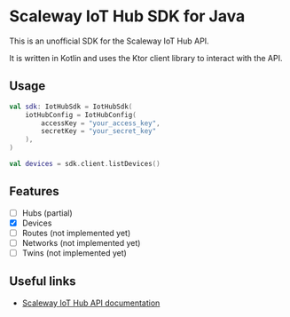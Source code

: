 # Scaleway IoT Hub SDK for Java

This is an unofficial SDK for the Scaleway IoT Hub API. 

It is written in Kotlin and uses the Ktor client library to interact with the API.


## Usage

```kotlin
val sdk: IotHubSdk = IotHubSdk(
    iotHubConfig = IotHubConfig(
        accessKey = "your_access_key",
        secretKey = "your_secret_key"
    ),
)

val devices = sdk.client.listDevices()
```

## Features
- [ ] Hubs (partial)
- [x] Devices
- [ ] Routes (not implemented yet)
- [ ] Networks (not implemented yet)
- [ ] Twins (not implemented yet)

## Useful links
- [Scaleway IoT Hub API documentation](https://www.scaleway.com/en/developers/api/iot/)
